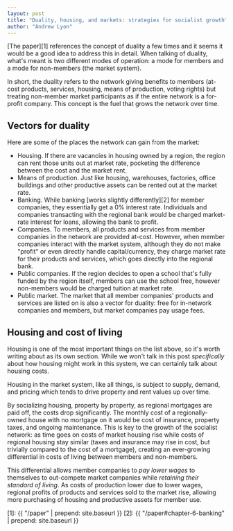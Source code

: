 ```yaml
---
layout: post
title: "Duality, housing, and markets: strategies for socialist growth"
author: "Andrew Lyon"
---
```


[The paper][1] references the concept of duality a few times and it seems it would be a good idea to address this in detail. When talking of duality, what's meant is two different modes of operation: a mode for members and a mode for non-members (the market system).

In short, the duality refers to the network giving benefits to members (at-cost products, services, housing, means of production, voting rights) but treating non-member market participants as if the entire network is a for-profit company. This concept is the fuel that grows the network over time.

## Vectors for duality

Here are some of the places the network can gain from the market:

- Housing. If there are vacancies in housing owned by a region, the region can rent those units out at market rate, pocketing the difference between the cost and the market rent.
- Means of production. Just like housing, warehouses, factories, office buildings and other productive assets can be rented out at the market rate.
- Banking. While banking [works slightly differently][2] for member companies, they essentially get a 0% interest rate. Individuals and companies transacting with the regional bank would be charged market-rate interest for loans, allowing the bank to profit.
- Companies. To members, all products and services from member companies in the network are provided at-cost. However, when member companies interact with the market system, although they do not make "profit" or even directly handle capital/currency, they charge market rate for their products and services, which goes directly into the regional bank.
- Public companies. If the region decides to open a school that's fully funded by the region itself, members can use the school free, however non-members would be charged tuition at market rate.
- Public market. The market that all member companies' products and services are listed on is also a vector for duality: free for in-network companies and members, but market companies pay usage fees.

## Housing and cost of living

Housing is one of the most important things on the list above, so it's worth writing about as its own section. While we won't talk in this post *specifically* about how housing might work in this system, we can certainly talk about housing costs.

Housing in the market system, like all things, is subject to supply, demand, and pricing which tends to drive property and rent values up over time.

By socializing housing, property by property, as regional mortgages are paid off, the costs drop significantly. The monthly cost of a regionally-owned house with no mortgage on it would be cost of insurance, property taxes, and ongoing maintenance. This is key to the growth of the socialist network: as time goes on costs of market housing rise while costs of regional housing stay similar (taxes and insurance may rise in cost, but trivially compared to the cost of a mortgage), creating an ever-growing differential in costs of living between members and non-members.

This differential allows member companies to *pay lower wages* to themselves to out-compete market companies while *retaining their standard of living*. As costs of production lower due to lower wages, regional profits of products and services sold to the market rise, allowing more purchasing of housing and productive assets for member use.

[1]: {{ "/paper" | prepend: site.baseurl }}
[2]: {{ "/paper#chapter-6-banking" | prepend: site.baseurl }}


